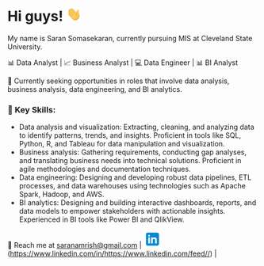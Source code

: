 # Hi guys! <img src= "https://github.com/SaranSekaran/SaranSekaran/raw/main/wave.gif" width="30" >
My name is Saran Somasekaran, currently pursuing MIS at Cleveland State University.

📊 Data Analyst | 📈 Business Analyst | 💻 Data Engineer | 📊 BI Analyst

💼 Currently seeking opportunities in roles that involve data analysis, business analysis, data engineering, and BI analytics.

### 🌟 Key Skills:
- Data analysis and visualization: Extracting, cleaning, and analyzing data to identify patterns, trends, and insights. Proficient in tools like SQL, Python, R, and Tableau for data manipulation and visualization.
- Business analysis: Gathering requirements, conducting gap analyses, and translating business needs into technical solutions. Proficient in agile methodologies and documentation techniques.
- Data engineering: Designing and developing robust data pipelines, ETL processes, and data warehouses using technologies such as Apache Spark, Hadoop, and AWS.
- BI analytics: Designing and building interactive dashboards, reports, and data models to empower stakeholders with actionable insights. Experienced in BI tools like Power BI and QlikView.

📧 Reach me at saranamrish@gmail.com | <img src='https://github.com/SaranSekaran/SaranSekaran/blob/main/icons8-linkedin-96.png' alt='linkedin' height='35'>(https://www.linkedin.com/in/https://www.linkedin.com/feed//) | 



